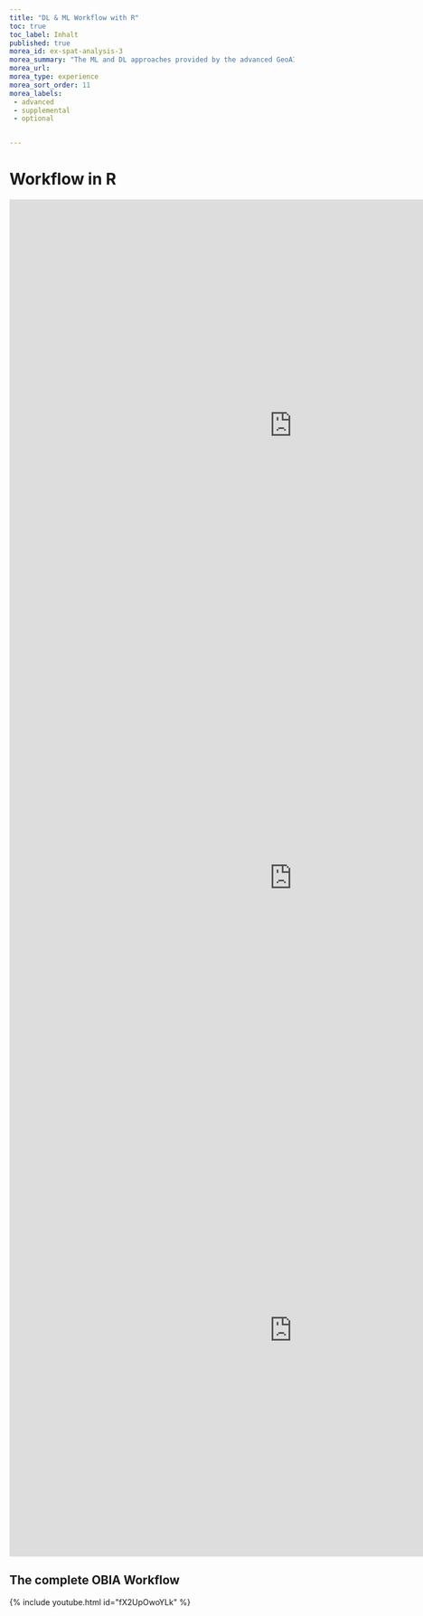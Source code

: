 ```yaml
---
title: "DL & ML Workflow with R"
toc: true
toc_label: Inhalt
published: true
morea_id: ex-spat-analysis-3
morea_summary: "The ML and DL approaches provided by the advanced GeoAI Course"
morea_url:   
morea_type: experience
morea_sort_order: 11
morea_labels:
 - advanced
 - supplemental
 - optional 


---
```


# Workflow in R

<iframe width="1000" height="800" scrolling="no" src="https://geomoer.github.io/geoAI//unit01/unit01-04_setup_working_environment.html" frameborder="0" allowfullscreen></iframe>

<iframe width="1000" height="800" scrolling="no" src="https://geomoer.github.io/geoAI//unit01/unit01-05_warm-up-r-spatial.html" frameborder="0" allowfullscreen></iframe>

<iframe width="1000" height="800" scrolling="no" src="https://geomoer.github.io/geoAI//unit02/unit02-04_rs.html" frameborder="0" allowfullscreen></iframe>



## The complete OBIA Workflow 
{% include youtube.html id="fX2UpOwoYLk" %}
